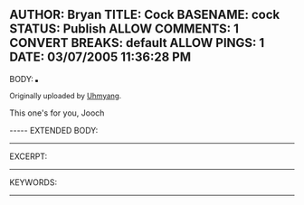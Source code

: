 AUTHOR: Bryan
TITLE: Cock
BASENAME: cock
STATUS: Publish
ALLOW COMMENTS: 1
CONVERT BREAKS: __default__
ALLOW PINGS: 1
DATE: 03/07/2005 11:36:28 PM
-----
BODY:
<a href="http://www.flickr.com/photos/uhmyang/2689985/" title="photo sharing"><img src="http://photos2.flickr.com/2689985_57f00d800f_m.jpg" alt="" style="border: solid 2px #000000;" /></a>

<span style="font-size: 0.9em; margin-top: 0px;">
Originally uploaded by <a href="http://www.flickr.com/people/uhmyang/">Uhmyang</a>.
</span>
<br clear="all" />
<p style="">This one's for you, Jooch</p>
-----
EXTENDED BODY:

-----
EXCERPT:

-----
KEYWORDS:

-----


